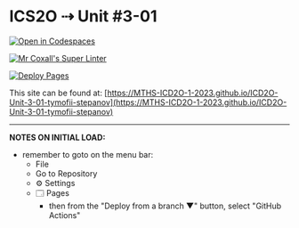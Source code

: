 # ICS2O ⇢ Unit #3-01

[![Open in Codespaces](https://classroom.github.com/assets/launch-codespace-7f7980b617ed060a017424585567c406b6ee15c891e84e1186181d67ecf80aa0.svg)](https://classroom.github.com/open-in-codespaces?assignment_repo_id=14566442)

[![Mr Coxall's Super Linter](https://github.com/MTHS-ICD2O-1-2023/ICD2O-Unit-3-01-tymofii-stepanov/workflows/Mr%20Coxall's%20Super%20Linter/badge.svg)](https://github.com/MTHS-ICD2O-1-2023/ICD2O-Unit-3-01-tymofii-stepanov/actions)

[![Deploy Pages](https://github.com/MTHS-ICD2O-1-2023/ICD2O-Unit-3-01-tymofii-stepanov/workflows/Deploy%20Pages/badge.svg)](https://github.com/MTHS-ICD2O-1-2023/ICD2O-Unit-3-01-tymofii-stepanov/actions)

This site can be found at: [https://MTHS-ICD2O-1-2023.github.io/ICD2O-Unit-3-01-tymofii-stepanov](https://MTHS-ICD2O-1-2023.github.io/ICD2O-Unit-3-01-tymofii-stepanov)

---

**NOTES ON INITIAL LOAD:**
- remember to goto on the menu bar:
  - File
  - Go to Repository
  - ⚙ Settings
  - 🗔 Pages
    - then from the "Deploy from a branch ▼" button, select "GitHub Actions"
